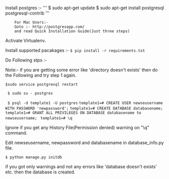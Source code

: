 Install postgres :-
        '''
        $ sudo apt-get update
        $ sudo apt-get install postgresql postgresql-contrib
        '''

        For Mac Users:-
        Goto :- http://postgresapp.com/
        and read Quick Installation Guide(Just three steps)


Activate Virtualenv.


Install supported pacakages :-
        `$ pip install -r requirements.txt`


Do Following stps :-

Note:- if you are getting some error like 'directory doesn't exists' then do the Following and try step 1 again.

`$sudo service postgresql restart`

` $ sudo su - postgres`

` $ psql -d template1 -U postgres`
      `template1=# CREATE USER newseusername WITH PASSWORD 'newpassword';`
      `template1=# CREATE DATABASE databasename;`
      `template1=# GRANT ALL PRIVILEGES ON DATABASE databasename to newseusername;`
     ` template1=# \q`

Ignore if you get any History File(Permission denied) warning on "\q" command.

 Edit newseusername, newpassword and databasename in database_info.py file.
 
`$ python manage.py initdb`

if you got only warnings and not any errors like 'database doesn't exists' etc. then the database is created.
